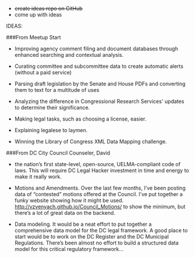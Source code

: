 - ~~create ideas repo on GitHub~~
- come up with ideas

IDEAS: 

###From Meetup Start

* Improving agency comment filing and document databases through enhanced searching and contextual analysis.

* Curating committee and subcommittee data to create automatic alerts (without a paid service) 

* Parsing draft legislation by the Senate and House PDFs and converting them to text for a multitude of uses

* Analyzing the difference in Congressional Research Services' updates to determine their significance. 

* Making legal tasks, such as choosing a license, easier.

* Explaining legalese to laymen.

* Winning the Library of Congress XML Data Mapping challenge.  

###From DC City Council Counseler, David 

* the nation’s first state-level, open-source, UELMA-compliant code of laws. This will require DC Legal Hacker investment in time and energy to make it really work.

* Motions and Amendments. Over the last few months, I’ve been posting data of “contested” motions offered at the Council. I’ve put together a funky website showing how it might be used.  http://vzvenyach.github.io/Council_Motions/ to show the minimum, but there’s a lot of great data on the backend.

* Data modeling. It would be a neat effort to put together a comprehensive data model for the DC legal framework. A good place to start would be to work on the DC Register and the DC Municipal Regulations. There’s been almost no effort to build a structured data model for this critical regulatory framework…

